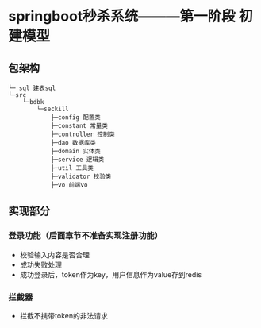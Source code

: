 # springboot秒杀系统———第一阶段 初建模型


## 包架构

```
└─ sql 建表sql
└─src
    └─bdbk
        └─seckill
            ├─config 配置类
            ├─constant 常量类
            ├─controller 控制类
            ├─dao 数据库类
            ├─domain 实体类
            ├─service 逻辑类
            ├─util 工具类
            ├─validator 校验类
            ├─vo 前端vo
```

## 实现部分

### 登录功能（后面章节不准备实现注册功能）

* 校验输入内容是否合理
* 成功失败处理
* 成功登录后，token作为key，用户信息作为value存到redis

### 拦截器
* 拦截不携带token的非法请求


    


